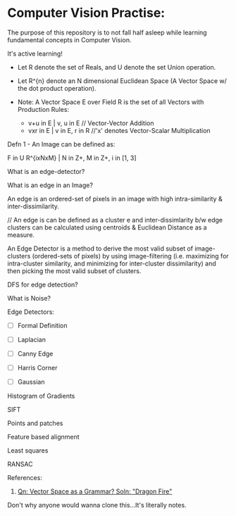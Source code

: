 # Computer Vision Practise:

The purpose of this repository is to not fall half asleep while learning fundamental concepts in Computer Vision.

It's active learning!
 
- Let R denote the set of Reals, and U denote the set Union operation.

- Let R^{n} denote an N dimensional Euclidean Space (A Vector Space w/ the dot product operation).

- Note: A Vector Space E over Field R is the set of all Vectors with Production Rules: 
	- v+u in E | v, u in E // Vector-Vector Addition
	- vxr in E | v in E, r in R //'x' denotes Vector-Scalar Multiplication

Defn 1 - An Image can be defined as:

F in U R^{ixNxM} | N in Z+, M in Z+, i in [1, 3]


What is an edge-detector?

What is an edge in an Image?

An edge is an ordered-set of pixels in an image with high intra-similarity & inter-dissimilarity.

// An edge is can be defined as a cluster e and inter-dissimlarity b/w edge clusters can be calculated using centroids & Euclidean Distance as a measure.

An Edge Detector is a method to derive the most valid subset of image-clusters (ordered-sets of pixels) by using image-filtering (i.e. maximizing for intra-cluster similarity, and minimizing for inter-cluster dissimilarity) and then picking the most valid subset of clusters.


DFS for edge detection?



What is Noise?





Edge Detectors:

- [ ] Formal Definition

- [ ] Laplacian 

- [ ] Canny Edge 

- [ ] Harris Corner 

- [ ] Gaussian 

Histogram of Gradients


SIFT

Points and patches

Feature based alignment

Least squares

RANSAC

References:

1. [Qn: Vector Space as a Grammar? Soln: "Dragon Fire"](https://arxiv.org/pdf/1901.10723.pdf)



Don't why anyone would wanna clone this...It's literally notes.

